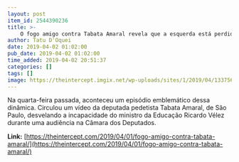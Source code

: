 ```yaml
---
layout: post
item_id: 2544390236
title: >-
    O fogo amigo contra Tabata Amaral revela que a esquerda está perdida
author: Tatu D'Oquei
date: 2019-04-02 01:02:00
pub_date: 2019-04-02 01:02:00
time_added: 2019-04-02 20:51:37
categories: []
tags: []
image: https://theintercept.imgix.net/wp-uploads/sites/1/2019/04/13375643-high-1554147962.jpeg?auto=compress%2Cformat&q=90&fit=crop&w=1200&h=800
---
```


Na quarta-feira passada, aconteceu um episódio emblemático dessa dinâmica. Circulou um vídeo da deputada pedetista Tabata Amaral, de São Paulo, desvelando a incapacidade do ministro da Educação Ricardo Vélez durante uma audiência na Câmara dos Deputados.

**Link:** [https://theintercept.com/2019/04/01/fogo-amigo-contra-tabata-amaral/](https://theintercept.com/2019/04/01/fogo-amigo-contra-tabata-amaral/)

